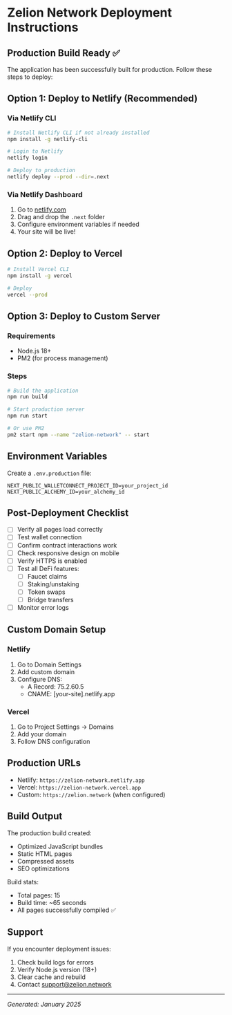 # Zelion Network Deployment Instructions

## Production Build Ready ✅

The application has been successfully built for production. Follow these steps to deploy:

## Option 1: Deploy to Netlify (Recommended)

### Via Netlify CLI
```bash
# Install Netlify CLI if not already installed
npm install -g netlify-cli

# Login to Netlify
netlify login

# Deploy to production
netlify deploy --prod --dir=.next
```

### Via Netlify Dashboard
1. Go to [netlify.com](https://netlify.com)
2. Drag and drop the `.next` folder
3. Configure environment variables if needed
4. Your site will be live!

## Option 2: Deploy to Vercel

```bash
# Install Vercel CLI
npm install -g vercel

# Deploy
vercel --prod
```

## Option 3: Deploy to Custom Server

### Requirements
- Node.js 18+ 
- PM2 (for process management)

### Steps
```bash
# Build the application
npm run build

# Start production server
npm run start

# Or use PM2
pm2 start npm --name "zelion-network" -- start
```

## Environment Variables

Create a `.env.production` file:
```env
NEXT_PUBLIC_WALLETCONNECT_PROJECT_ID=your_project_id
NEXT_PUBLIC_ALCHEMY_ID=your_alchemy_id
```

## Post-Deployment Checklist

- [ ] Verify all pages load correctly
- [ ] Test wallet connection
- [ ] Confirm contract interactions work
- [ ] Check responsive design on mobile
- [ ] Verify HTTPS is enabled
- [ ] Test all DeFi features:
  - [ ] Faucet claims
  - [ ] Staking/unstaking
  - [ ] Token swaps
  - [ ] Bridge transfers
- [ ] Monitor error logs

## Custom Domain Setup

### Netlify
1. Go to Domain Settings
2. Add custom domain
3. Configure DNS:
   - A Record: 75.2.60.5
   - CNAME: [your-site].netlify.app

### Vercel
1. Go to Project Settings → Domains
2. Add your domain
3. Follow DNS configuration

## Production URLs

- Netlify: `https://zelion-network.netlify.app`
- Vercel: `https://zelion-network.vercel.app`
- Custom: `https://zelion.network` (when configured)

## Build Output

The production build created:
- Optimized JavaScript bundles
- Static HTML pages
- Compressed assets
- SEO optimizations

Build stats:
- Total pages: 15
- Build time: ~65 seconds
- All pages successfully compiled ✅

## Support

If you encounter deployment issues:
1. Check build logs for errors
2. Verify Node.js version (18+)
3. Clear cache and rebuild
4. Contact support@zelion.network

---
*Generated: January 2025*
